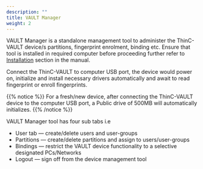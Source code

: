 ```yaml
---
description: ""
title: VAULT Manager
weight: 2
---
```


VAULT Manager is a standalone management tool to administer the ThinC-VAULT device/s partitions, fingerprint enrolment, binding etc. Ensure that tool is installed in required computer before proceeding further refer to <a href="/vault-manager/installation/"> Installation</a> section in the manual.

Connect the ThinC-VAULT to computer USB port, the device would power on, initialize and install necessary drivers automatically and await to read fingerprint or enroll fingerprints.

{{% notice %}}
For a fresh/new device, after connecting the ThinC-VAULT device to the computer USB port, a Public drive of 500MB will automatically initializes. 
{{% /notice %}}


VAULT Manager tool has four sub tabs i.e

* User tab — create/delete users and user-groups
* Partitions — create/delete partitions and assign to users/user-groups
* Bindings — restrict the VAULT device functionality to a selective designated PCs/Networks
* Logout — sign off from the device management tool





